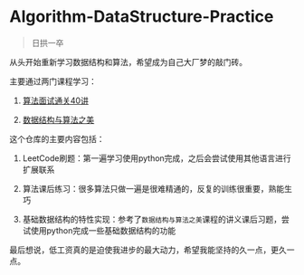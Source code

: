 # Algorithm-DataStructure-Practice

> 日拱一卒

从头开始重新学习数据结构和算法，希望成为自己大厂梦的敲门砖。

主要通过两门课程学习：

1. [算法面试通关40讲](https://time.geekbang.org/course/detail/100019701-41518)

2. [数据结构与算法之美](https://time.geekbang.org/column/article/39922)

这个仓库的主要内容包括：

1. LeetCode刷题：第一遍学习使用python完成，之后会尝试使用其他语言进行扩展联系

2. 算法课后练习：很多算法只做一遍是很难精通的，反复的训练很重要，熟能生巧

3. 基础数据结构的特性实现：参考了`数据结构与算法之美`课程的讲义课后习题，尝试使用python完成一些基础数据结构的功能

最后想说，低工资真的是迫使我进步的最大动力，希望我能坚持的久一点，更久一点。
